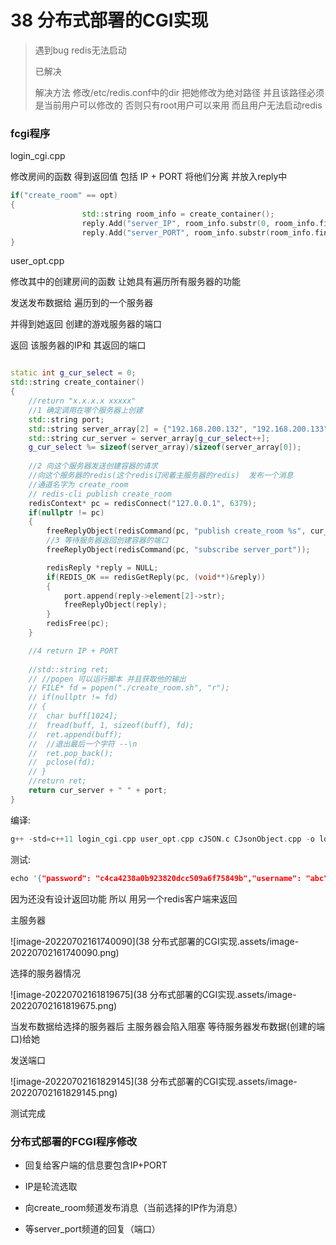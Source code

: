 # 38 分布式部署的CGI实现

> 遇到bug redis无法启动
>
> 已解决
>
> 解决方法 修改/etc/redis.conf中的dir  把她修改为绝对路径 并且该路径必须是当前用户可以修改的  否则只有root用户可以来用  而且用户无法启动redis  



### fcgi程序

login_cgi.cpp

修改房间的函数  得到返回值 包括 IP + PORT 将他们分离 并放入reply中

```c++
if("create_room" == opt)
{
				std::string room_info = create_container();
				reply.Add("server_IP", room_info.substr(0, room_info.find(' ')));
				reply.Add("server_PORT", room_info.substr(room_info.find(' ') + 1));
}
```



user_opt.cpp

修改其中的创建房间的函数  让她具有遍历所有服务器的功能  

发送发布数据给 遍历到的一个服务器

并得到她返回 创建的游戏服务器的端口

返回 该服务器的IP和 其返回的端口

```c++

static int g_cur_select = 0;
std::string create_container()
{
	//return "x.x.x.x xxxxx"
	//1 确定调用在哪个服务器上创建
	std::string port;
	std::string server_array[2] = {"192.168.200.132", "192.168.200.133"};
	std::string cur_server = server_array[g_cur_select++];
	g_cur_select %= sizeof(server_array)/sizeof(server_array[0]);
	
	//2 向这个服务器发送创建容器的请求
	//向这个服务器的redis(这个redis订阅着主服务器的redis)  发布一个消息
	//通道名字为 create_room
	// redis-cli publish create_room 
	redisContext* pc = redisConnect("127.0.0.1", 6379);
	if(nullptr != pc)
	{
		freeReplyObject(redisCommand(pc, "publish create_room %s", cur_server.c_str()));
		//3 等待服务器返回创建容器的端口
		freeReplyObject(redisCommand(pc, "subscribe server_port"));

		redisReply *reply = NULL;
		if(REDIS_OK == redisGetReply(pc, (void**)&reply))
		{
			port.append(reply->element[2]->str);
			freeReplyObject(reply);
		}
		redisFree(pc);
	}

	//4 return IP + PORT
	
	//std::string ret;
	// //popen 可以运行脚本 并且获取他的输出
	// FILE* fd = popen("./create_room.sh", "r");
	// if(nullptr != fd)
	// {
	// 	char buff[1024];
	// 	fread(buff, 1, sizeof(buff), fd);
	// 	ret.append(buff);
	// 	//退出最后一个字符 --\n
	// 	ret.pop_back();
	// 	pclose(fd);
	// }
	//return ret;
	return cur_server + " " + port;
}
```

编译:

```c++
g++ -std=c++11 login_cgi.cpp user_opt.cpp cJSON.c CJsonObject.cpp -o login_cgi -lfcgi -lhiredis

```

测试:

```c++
echo '{"password": "c4ca4238a0b923820dcc509a6f75849b","username": "abc","opt": "create_room"}' | CONTENT_LENGTH=87 ./login_cgi 

```

因为还没有设计返回功能  所以 用另一个redis客户端来返回

主服务器

![image-20220702161740090](38 分布式部署的CGI实现.assets/image-20220702161740090.png)

选择的服务器情况

![image-20220702161819675](38 分布式部署的CGI实现.assets/image-20220702161819675.png)

当发布数据给选择的服务器后 主服务器会陷入阻塞 等待服务器发布数据(创建的端口)给她



发送端口

![image-20220702161829145](38 分布式部署的CGI实现.assets/image-20220702161829145.png)



测试完成

### **分布式部署的FCGI程序修改**

- 回复给客户端的信息要包含IP+PORT 

- IP是轮流选取

- 向create_room频道发布消息（当前选择的IP作为消息）

- 等server_port频道的回复（端口）